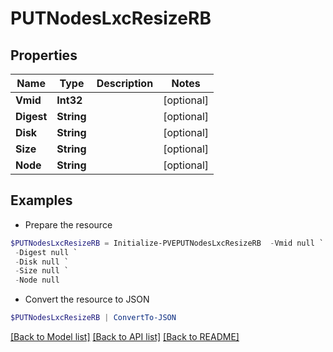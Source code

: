 # PUTNodesLxcResizeRB
## Properties

Name | Type | Description | Notes
------------ | ------------- | ------------- | -------------
**Vmid** | **Int32** |  | [optional] 
**Digest** | **String** |  | [optional] 
**Disk** | **String** |  | [optional] 
**Size** | **String** |  | [optional] 
**Node** | **String** |  | [optional] 

## Examples

- Prepare the resource
```powershell
$PUTNodesLxcResizeRB = Initialize-PVEPUTNodesLxcResizeRB  -Vmid null `
 -Digest null `
 -Disk null `
 -Size null `
 -Node null
```

- Convert the resource to JSON
```powershell
$PUTNodesLxcResizeRB | ConvertTo-JSON
```

[[Back to Model list]](../README.md#documentation-for-models) [[Back to API list]](../README.md#documentation-for-api-endpoints) [[Back to README]](../README.md)

